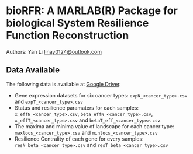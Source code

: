 # bioRFR: A MARLAB(R) Package for biological System Resilience Function Reconstruction
Authors: Yan Li linay0124@outlook.com

## Data Available
The following data is available at [Google Driver](https://drive.google.com/drive/folders/1K7jWvWcE89ZZO122lGjZ5fd4-nOMsF_o?usp=sharing).
- Gene expression datasets for six cancer types: `expN_<cancer_type>.csv` and `expT_<cancer_type>.csv`
- Status and resilience paramaters for each samples: `x_effN_<cancer_type>.csv`, `beta_effN_<cancer_type>.csv`, `x_effT_<cancer_type>.csv` and `betaT_eff_<cancer_type>.csv`
- The maxima and minima value of landscape for each cancer type: `maxlocs_<cancer_type>.csv` and `minlocs_<cancer_type>.csv`
- Resilience Centrality of each gene for every samples: `resN_beta_<cancer_type>.csv` and `resT_beta_<cancer_type>.csv`
